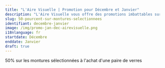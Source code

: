 ```yaml
---
title: "L'Aire Visuelle | Promotion pour Décembre et Janvier"
description: "L'Aire Visuelle vous offre des promotions imbattables sur tous produits de la vue."
slug: 50-pourcent-sur-montures-selectionnees
identifiant: decembre-janvier
image: /img/promo-jan-dec-airevisuelle.png
i18nlanguage: fr
startdate: Décembre
enddate: Janvier
draft: true
---
```


50% sur les montures sélectionnées à l'achat d'une paire de verres